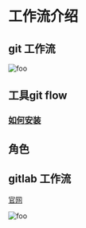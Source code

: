 # 工作流介绍
## git 工作流
<img :src="$withBase('/images/zQnI32.png')" alt="foo">


## 工具git flow
### [如何安装](https://github.com/petervanderdoes/gitflow-avh/wiki#installing-git-flow)
## 角色

    
## gitlab 工作流
[官网](https://about.gitlab.com/topics/version-control/what-is-gitlab-workflow/)

<img :src="$withBase('/images/idea-to-production-10-steps.png')" alt="foo">



